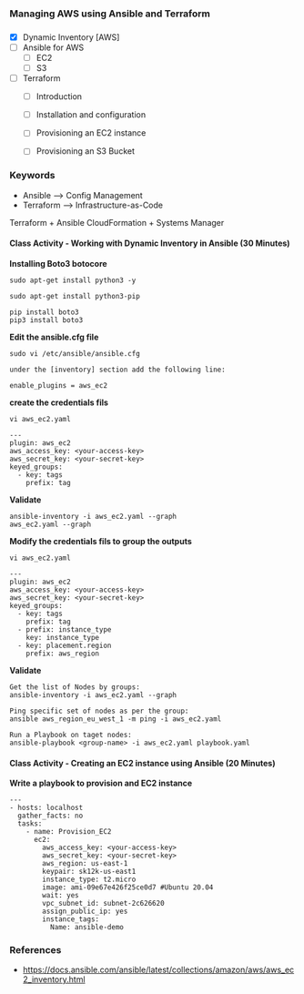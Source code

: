 ### ###############################
### Managing AWS using Ansible and Terraform
### ###############################


- [x] Dynamic Inventory [AWS]
- [ ] Ansible for AWS
    - [ ] EC2
    - [ ] S3
- [ ] Terraform
    - [ ] Introduction
    - [ ] Installation and configuration
    - [ ] Provisioning an EC2 instance
    - [ ] Provisioning an S3 Bucket


### Keywords

- Ansible --> Config Management
- Terraform --> Infrastructure-as-Code

Terraform + Ansible
CloudFormation + Systems Manager
#### Class Activity - Working with Dynamic Inventory in Ansible (30 Minutes)

**Installing Boto3 botocore**
```
sudo apt-get install python3 -y

sudo apt-get install python3-pip

pip install boto3
pip3 install boto3
```

**Edit the ansible.cfg file**
```
sudo vi /etc/ansible/ansible.cfg

under the [inventory] section add the following line:

enable_plugins = aws_ec2
```

**create the credentials fils**
```
vi aws_ec2.yaml

---
plugin: aws_ec2
aws_access_key: <your-access-key>
aws_secret_key: <your-secret-key>
keyed_groups:
  - key: tags
    prefix: tag
```
**Validate**
```
ansible-inventory -i aws_ec2.yaml --graph
aws_ec2.yaml --graph
```

**Modify the credentials fils to group the outputs**
```
vi aws_ec2.yaml

---
plugin: aws_ec2
aws_access_key: <your-access-key>
aws_secret_key: <your-secret-key>
keyed_groups:
  - key: tags
    prefix: tag
  - prefix: instance_type
    key: instance_type
  - key: placement.region
    prefix: aws_region
```

**Validate**
```
Get the list of Nodes by groups:
ansible-inventory -i aws_ec2.yaml --graph

Ping specific set of nodes as per the group:
ansible aws_region_eu_west_1 -m ping -i aws_ec2.yaml

Run a Playbook on taget nodes:
ansible-playbook <group-name> -i aws_ec2.yaml playbook.yaml
```

#### Class Activity - Creating an EC2 instance using Ansible (20 Minutes)



**Write a playbook to provision and EC2 instance**
```
---
- hosts: localhost
  gather_facts: no
  tasks:
    - name: Provision_EC2
      ec2:
        aws_access_key: <your-access-key>
        aws_secret_key: <your-secret-key>
        aws_region: us-east-1
        keypair: sk12k-us-east1
        instance_type: t2.micro
        image: ami-09e67e426f25ce0d7 #Ubuntu 20.04
        wait: yes
        vpc_subnet_id: subnet-2c626620
        assign_public_ip: yes
        instance_tags:
          Name: ansible-demo
```


### References

- https://docs.ansible.com/ansible/latest/collections/amazon/aws/aws_ec2_inventory.html
